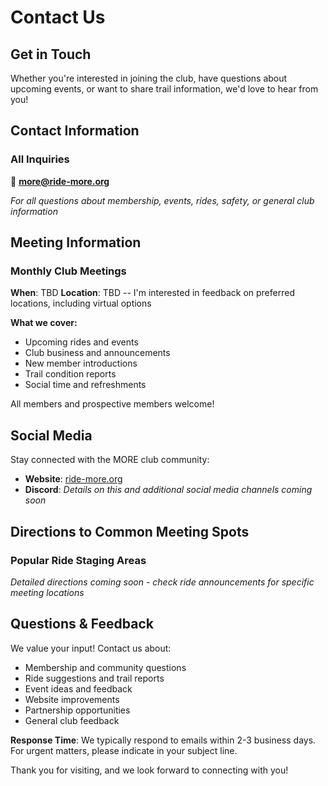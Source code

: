 # Contact Us

## Get in Touch

Whether you're interested in joining the club, have questions about upcoming events, or want to share trail information, we'd love to hear from you!

## Contact Information

### All Inquiries

📧 **[more@ride-more.org](mailto:more@ride-more.org?subject=MORE%20Club%20Inquiry)**

*For all questions about membership, events, rides, safety, or general club information*

## Meeting Information

### Monthly Club Meetings

**When**: TBD
**Location**: TBD -- I'm interested in feedback on preferred locations, including virtual options

**What we cover:**

- Upcoming rides and events
- Club business and announcements  
- New member introductions
- Trail condition reports
- Social time and refreshments

All members and prospective members welcome!

## Social Media

Stay connected with the MORE club community:

- **Website**: [ride-more.org](https://ride-more.org)
- **Discord**: *Details on this and additional social media channels coming soon*

## Directions to Common Meeting Spots

### Popular Ride Staging Areas

*Detailed directions coming soon - check ride announcements for specific meeting locations*

## Questions & Feedback

We value your input! Contact us about:

- Membership and community questions
- Ride suggestions and trail reports
- Event ideas and feedback
- Website improvements
- Partnership opportunities
- General club feedback

**Response Time**: We typically respond to emails within 2-3 business days. For urgent matters, please indicate in your subject line.

Thank you for visiting, and we look forward to connecting with you!

